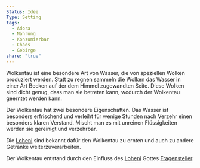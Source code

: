 ```yaml
---
Status: Idee
Type: Setting
tags:
  - Adora
  - Nahrung
  - Konsumierbar
  - Chaos
  - Gebirge
share: "true"
---
```

Wolkentau ist eine besondere Art von Wasser, die von speziellen Wolken produziert werden. Statt zu regnen sammeln die Wolken das Wasser in einer Art Becken auf der dem Himmel zugewandten Seite. Diese Wolken sind dicht genug, dass man sie betreten kann, wodurch der Wolkentau geerntet werden kann. 

Der Wolkentau hat zwei besondere Eigenschaften. Das Wasser ist besonders erfrischend und verleiht für wenige Stunden nach Verzehr einen besonders klaren Verstand. Mischt man es mit unreinen Flüssigkeiten werden sie gereinigt und verzehrbar. 

Die [Loheni](../../Kulturen/Loheni'Da'Hara'In.md) sind bekannt dafür den Wolkentau zu ernten und auch zu andere Getränke weiterzuverarbeiten. 

Der Wolkentau entstand durch den Einfluss des [Loheni](../../Kulturen/Loheni'Da'Hara'In.md) Gottes [Fragensteller](../../G%C3%B6tter/Reihen%20der%20G%C3%B6tter/Fragensteller.md). 

